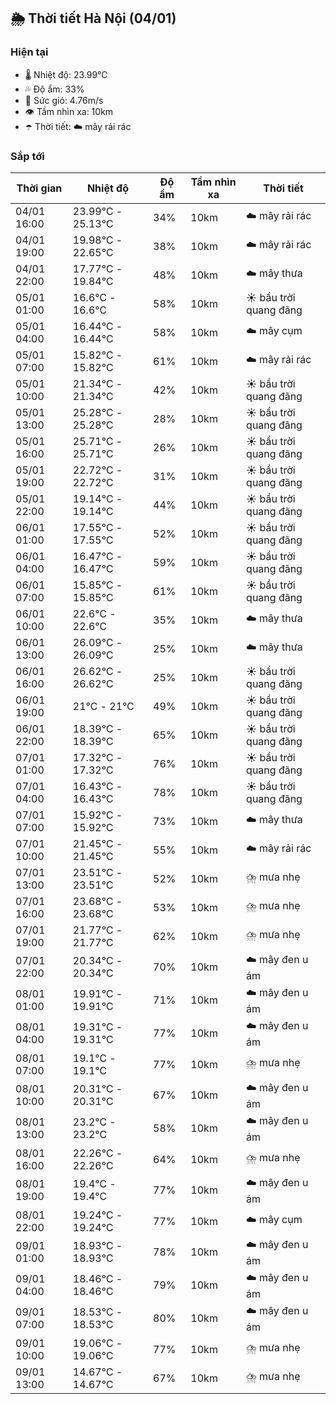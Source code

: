 ## 🌦️ Thời tiết Hà Nội (04/01)

### Hiện tại

- 🌡️ Nhiệt độ: 23.99℃
- 💦 Độ ẩm: 33%
- 💨 Sức gió: 4.76m/s
- 👁️ Tầm nhìn xa: 10km
- ☂️ Thời tiết: ☁️ mây rải rác

### Sắp tới

| Thời gian | Nhiệt độ | Độ ẩm | Tầm nhìn xa | Thời tiết |
| --- | --- | --- | --- | --- |
| 04/01 16:00 | 23.99℃ - 25.13℃ | 34% | 10km | ☁️ mây rải rác |
| 04/01 19:00 | 19.98℃ - 22.65℃ | 38% | 10km | ☁️ mây rải rác |
| 04/01 22:00 | 17.77℃ - 19.84℃ | 48% | 10km | ☁️ mây thưa |
| 05/01 01:00 | 16.6℃ - 16.6℃ | 58% | 10km | ☀️ bầu trời quang đãng |
| 05/01 04:00 | 16.44℃ - 16.44℃ | 58% | 10km | ☁️ mây cụm |
| 05/01 07:00 | 15.82℃ - 15.82℃ | 61% | 10km | ☁️ mây rải rác |
| 05/01 10:00 | 21.34℃ - 21.34℃ | 42% | 10km | ☀️ bầu trời quang đãng |
| 05/01 13:00 | 25.28℃ - 25.28℃ | 28% | 10km | ☀️ bầu trời quang đãng |
| 05/01 16:00 | 25.71℃ - 25.71℃ | 26% | 10km | ☀️ bầu trời quang đãng |
| 05/01 19:00 | 22.72℃ - 22.72℃ | 31% | 10km | ☀️ bầu trời quang đãng |
| 05/01 22:00 | 19.14℃ - 19.14℃ | 44% | 10km | ☀️ bầu trời quang đãng |
| 06/01 01:00 | 17.55℃ - 17.55℃ | 52% | 10km | ☀️ bầu trời quang đãng |
| 06/01 04:00 | 16.47℃ - 16.47℃ | 59% | 10km | ☀️ bầu trời quang đãng |
| 06/01 07:00 | 15.85℃ - 15.85℃ | 61% | 10km | ☀️ bầu trời quang đãng |
| 06/01 10:00 | 22.6℃ - 22.6℃ | 35% | 10km | ☁️ mây thưa |
| 06/01 13:00 | 26.09℃ - 26.09℃ | 25% | 10km | ☁️ mây thưa |
| 06/01 16:00 | 26.62℃ - 26.62℃ | 25% | 10km | ☀️ bầu trời quang đãng |
| 06/01 19:00 | 21℃ - 21℃ | 49% | 10km | ☀️ bầu trời quang đãng |
| 06/01 22:00 | 18.39℃ - 18.39℃ | 65% | 10km | ☀️ bầu trời quang đãng |
| 07/01 01:00 | 17.32℃ - 17.32℃ | 76% | 10km | ☀️ bầu trời quang đãng |
| 07/01 04:00 | 16.43℃ - 16.43℃ | 78% | 10km | ☀️ bầu trời quang đãng |
| 07/01 07:00 | 15.92℃ - 15.92℃ | 73% | 10km | ☁️ mây thưa |
| 07/01 10:00 | 21.45℃ - 21.45℃ | 55% | 10km | ☁️ mây rải rác |
| 07/01 13:00 | 23.51℃ - 23.51℃ | 52% | 10km | ⛈️ mưa nhẹ |
| 07/01 16:00 | 23.68℃ - 23.68℃ | 53% | 10km | ⛈️ mưa nhẹ |
| 07/01 19:00 | 21.77℃ - 21.77℃ | 62% | 10km | ⛈️ mưa nhẹ |
| 07/01 22:00 | 20.34℃ - 20.34℃ | 70% | 10km | ☁️ mây đen u ám |
| 08/01 01:00 | 19.91℃ - 19.91℃ | 71% | 10km | ☁️ mây đen u ám |
| 08/01 04:00 | 19.31℃ - 19.31℃ | 77% | 10km | ☁️ mây đen u ám |
| 08/01 07:00 | 19.1℃ - 19.1℃ | 77% | 10km | ⛈️ mưa nhẹ |
| 08/01 10:00 | 20.31℃ - 20.31℃ | 67% | 10km | ☁️ mây đen u ám |
| 08/01 13:00 | 23.2℃ - 23.2℃ | 58% | 10km | ☁️ mây đen u ám |
| 08/01 16:00 | 22.26℃ - 22.26℃ | 64% | 10km | ⛈️ mưa nhẹ |
| 08/01 19:00 | 19.4℃ - 19.4℃ | 77% | 10km | ☁️ mây đen u ám |
| 08/01 22:00 | 19.24℃ - 19.24℃ | 77% | 10km | ☁️ mây cụm |
| 09/01 01:00 | 18.93℃ - 18.93℃ | 78% | 10km | ☁️ mây đen u ám |
| 09/01 04:00 | 18.46℃ - 18.46℃ | 79% | 10km | ☁️ mây đen u ám |
| 09/01 07:00 | 18.53℃ - 18.53℃ | 80% | 10km | ☁️ mây đen u ám |
| 09/01 10:00 | 19.06℃ - 19.06℃ | 77% | 10km | ⛈️ mưa nhẹ |
| 09/01 13:00 | 14.67℃ - 14.67℃ | 67% | 10km | ⛈️ mưa nhẹ |
